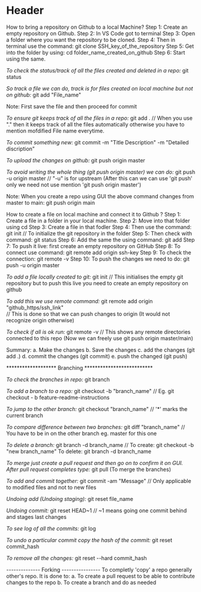 # Header

How to bring a repository on Github to a local Machine?
Step 1: Create an empty repository on Github.
Step 2: In VS Code got to terminal
Step 3: Open a folder where you want the repository to be cloned.
Step 4: Then in terminal use the command: git clone SSH_key_of_the_repository
Step 5: Get into the folder by using: cd folder_name_created_on_github
Step 6: Start using the same.     


*To check the status/track of all the files created and deleted in a repo:* 
git status

*So track a file we can do, track is for files created on local machine but not on github:* 
git add "File_name"

Note: First save the file and then proceed for commit

*To ensure git keeps track of all the files in a repo:*
git add .   // When you use "." then it keeps track of all the files automatically 
               otherwise you have to mention mofdified File name everytime.

*To commit something new:*
git commit -m "Title Description" -m "Detailed discription"

*To upload the changes on github:*
git push origin master

*To avoid writing the whole thing (git push origin master) we can do:*
git push -u origin master       // "-u" is for upstream
                                   (After this can we can use 'git push' only we need not use mention 'git push origin master')
                
Note: When you create a repo using GUI the above command changes from master to main:
      git push origin main


How to create a file on local machine and connect it to Github ? 
Step 1: Create a file in a folder in your local machine.
Step 2: Move into that folder using cd
Step 3: Create a file in that fodler
Step 4: Then use the command: git init  // To initialize the git repository in the folder
Step 5: Then check with command: git status 
Step 6: Add the same the using command: git add
Step 7: To push it live: first create an empty repository on GitHub
Step 8: To connect use command: git remote add origin ssh-key
Step 9: To check the connection: git remote -v
Step 10: To push the changes we need to do: git push -u origin master


*To add a file locally created to git:*
git init          // This initialises the empty git repository but to push this live 
                     you need to create an empty repository on github

*To add this we use remote command:*
git remote add origin "github_https/ssh_link"    
// This is done so that we can push changes to origin (It would not recognize origin otherwise)

*To check if all is ok run:*
git remote -v       // This shows any remote directories connected to this repo
                       (Now we can freely use git push origin master/main)


Summary: 
a. Make the changes
b. Save the changes
c. add the changes (git add .)
d. commit the changes (git commit)
e. push the changed (git push)


******************* Branching **************************

*To check the branches in repo:* 
git branch

*To add a branch to a repo:*
git checkout -b "branch_name"    // Eg. git checkout - b feature-readme-instructions

*To jump to the other branch:*
git checkout "branch_name"       // '*' marks the current branch

*To compare difference between two branches:*
git diff "branch_name"     // You have to be in on the other branch eg. master for this one

*To delete a branch:*
git branch -d branch_name     // To create: git checkout -b "new branch_name"
                                 To delete: git branch -d branch_name

*To merge just create a pull request and then go on to confirm it on GUI. After pull request completes type:* 
git pull (To merge the branches)

*To add and commit together:*
git commit -am "Message"    // Only applicable to modified files and not to new files 

*Undoing add (Undoing staging):* 
git reset file_name

*Undoing commit:*
git reset HEAD~1  // ~1 means going one commit behind and stages last changes 

*To see log of all the commits:*
git log

*To undo a particular commit copy the hash of the commit:*
git reset commit_hash

*To remove all the changes:*
git reset --hard commit_hash

-------------- Forking ----------------
To completly 'copy' a repo generally other's repo. It is done to:
a. To create a pull request to be able to contribute changes to the repo
b. To create a branch and do as needed          


